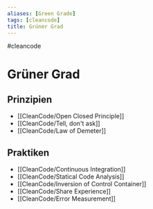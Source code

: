 ```yaml
---
aliases: [Green Grade]
tags: [cleancode]
title: Grüner Grad
---
```

#cleancode 
# Grüner Grad
## Prinzipien
- [[CleanCode/Open Closed Principle]]
- [[CleanCode/Tell, don't ask]]
- [[CleanCode/Law of Demeter]]

## Praktiken
- [[CleanCode/Continuous Integration]]
- [[CleanCode/Statical Code Analysis]]
- [[CleanCode/Inversion of Control Container]]
- [[CleanCode/Share Experience]]
- [[CleanCode/Error Measurement]]